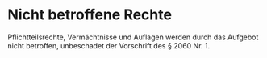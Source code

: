 # Nicht betroffene Rechte

Pflichtteilsrechte, Vermächtnisse und Auflagen werden durch das Aufgebot nicht betroffen, unbeschadet der Vorschrift des § 2060 Nr. 1.